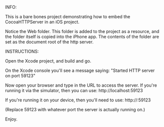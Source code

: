 INFO:

This is a bare bones project demonstrating how to embed the CocoaHTTPServer in an iOS project.

Notice the Web folder. This folder is added to the project as a resource, and the folder itself is copied into the iPhone app. The contents of the folder are set as the document root of the http server.

INSTRUCTIONS:

Open the Xcode project, and build and go.

On the Xcode console you'll see a message saying:
"Started HTTP server on port 59123"

Now open your browser and type in the URL to access the server.
If you're running it via the simulator, then you can use:
http://localhost:59123

If you're running it on your device, then you'll need to use:
http://<local IP of device>:59123

(Replace 59123 with whatever port the server is actually running on.)

Enjoy.